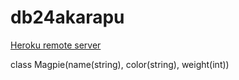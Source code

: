 # db24akarapu
[Heroku remote server](https://fwb24akarapu.herokuapp.com/)

class Magpie(name(string), color(string), weight(int))
